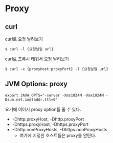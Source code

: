 # Proxy

## curl 
curl로 요청 날려보기

```
$ curl -l {요청날릴 url}
```

curl로 프록시 태워서 요청 날려보기

```
$ curl -x {proxyHost:proxyPort} -l {요청날릴 url}
```

## JVM Options: proxy 

```
export JAVA_OPTS="-server -Xms1024M -Xmx1024M -Dsun.net.inetaddr.ttl=0"
```
요기에 이어서 proxy option들 줄 수 있다.

- -Dhttp.proxyHost, -Dhttp.proxyPort  
- -Dhttps.proxyHost, -Dhttps.proxyPort
- -Dhttp.nonProxyHosts, -Dhttps.nonProxyHosts
	- 여기에 지정한 호스트들은 proxy를 안탄다.
